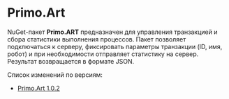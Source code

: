 # Primo.Art

NuGet-пакет **Primo.ART** предназначен для управления транзакцией и сбора статистики выполнения процессов.
Пакет позволяет подключаться к серверу, фиксировать параметры транзакции (ID, имя, робот) и при необходимости отправляет статистику на сервер. Результат возвращается в формате JSON.

Cписок изменений по версиям:

 * [Primo.Art 1.0.2](https://docs.primo-rpa.ru/primo-rpa/release-notes/packages/windows/primo.art/1.0.2)
